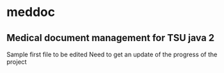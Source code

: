 # meddoc
Medical document management for TSU java 2
----------------------------------------


Sample first file to be edited 
Need to get an update of the progress of the project 
